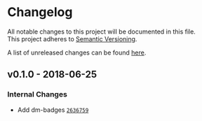 # Changelog
All notable changes to this project will be documented in this file.  
This project adheres to [Semantic Versioning](http://semver.org/spec/v2.0.0.html).

A list of unreleased changes can be found [here](https://github.com/SAP/ui5-logger/compare/v0.1.0...HEAD).

<a name="v0.1.0"></a>
## v0.1.0 - 2018-06-25
### Internal Changes
- Add dm-badges [`2636759`](https://github.com/SAP/ui5-logger/commit/2636759e0b500c536626f7e53496ab120f4b61a6)


